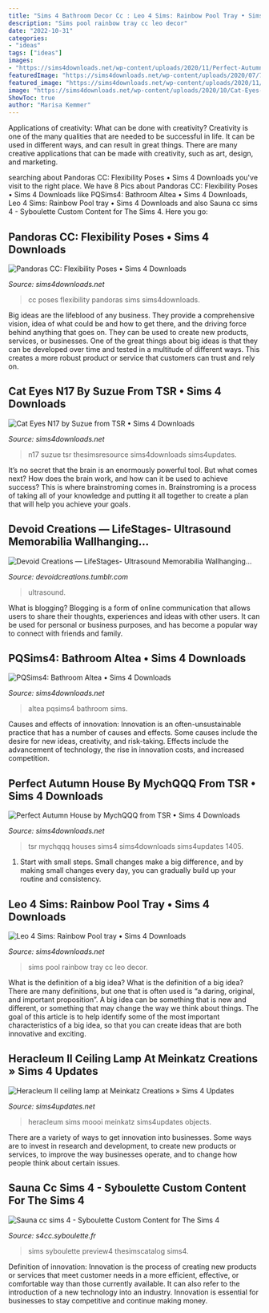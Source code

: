 ```yaml
---
title: "Sims 4 Bathroom Decor Cc : Leo 4 Sims: Rainbow Pool Tray • Sims 4 Downloads"
description: "Sims pool rainbow tray cc leo decor"
date: "2022-10-31"
categories:
- "ideas"
tags: ["ideas"]
images:
- "https://sims4downloads.net/wp-content/uploads/2020/11/Perfect-Autumn.jpg"
featuredImage: "https://sims4downloads.net/wp-content/uploads/2020/07/7119.jpg"
featured_image: "https://sims4downloads.net/wp-content/uploads/2020/11/Perfect-Autumn.jpg"
image: "https://sims4downloads.net/wp-content/uploads/2020/10/Cat-Eyes-N17.jpg"
ShowToc: true
author: "Marisa Kemmer"
---
```



Applications of creativity: What can be done with creativity?
Creativity is one of the many qualities that are needed to be successful in life. It can be used in different ways, and can result in great things. There are many creative applications that can be made with creativity, such as art, design, and marketing.

	

		
searching about Pandoras CC: Flexibility Poses • Sims 4 Downloads you've visit to the right place. We have 8 Pics about Pandoras CC: Flexibility Poses • Sims 4 Downloads like PQSims4: Bathroom Altea • Sims 4 Downloads, Leo 4 Sims: Rainbow Pool tray • Sims 4 Downloads and also Sauna cc sims 4 - Syboulette Custom Content for The Sims 4. Here you go:
		
    
## Pandoras CC: Flexibility Poses • Sims 4 Downloads

<img loading=lazy src="https://sims4downloads.net/wp-content/uploads/2018/12/929.jpg" onerror="this.onerror=null;this.src='https://tse1.mm.bing.net/th?id=OIP.e2-zTga7_hpPqv4JGreT4gHaD5&amp;pid=15.1';" alt="Pandoras CC: Flexibility Poses • Sims 4 Downloads">

_Source: sims4downloads.net_

>cc poses flexibility pandoras sims sims4downloads. 

	

Big ideas are the lifeblood of any business. They provide a comprehensive vision, idea of what could be and how to get there, and the driving force behind anything that goes on. They can be used to create new products, services, or businesses. One of the great things about big ideas is that they can be developed over time and tested in a multitude of different ways. This creates a more robust product or service that customers can trust and rely on.

    
## Cat Eyes N17 By Suzue From TSR • Sims 4 Downloads

<img loading=lazy src="https://sims4downloads.net/wp-content/uploads/2020/10/Cat-Eyes-N17.jpg" onerror="this.onerror=null;this.src='https://tse4.mm.bing.net/th?id=OIP.NByPjx7UAACoKW6UmA8FjQHaFj&amp;pid=15.1';" alt="Cat Eyes N17 by Suzue from TSR • Sims 4 Downloads">

_Source: sims4downloads.net_

>n17 suzue tsr thesimsresource sims4downloads sims4updates. 

	

It’s no secret that the brain is an enormously powerful tool. But what comes next? How does the brain work, and how can it be used to achieve success? This is where brainstroming comes in. Brainstroming is a process of taking all of your knowledge and putting it all together to create a plan that will help you achieve your goals.

    
## Devoid Creations — LifeStages- Ultrasound Memorabilia Wallhanging...

<img loading=lazy src="https://66.media.tumblr.com/f591962618e93123654fc412930bbd83/tumblr_o800muuvYh1uzdq1no2_500.png" onerror="this.onerror=null;this.src='https://tse3.mm.bing.net/th?id=OIP.ti6UdsvtXaYg43gIb9I-qgAAAA&amp;pid=15.1';" alt="Devoid Creations — LifeStages- Ultrasound Memorabilia Wallhanging...">

_Source: devoidcreations.tumblr.com_

>ultrasound. 

	

What is blogging?
Blogging is a form of online communication that allows users to share their thoughts, experiences and ideas with other users. It can be used for personal or business purposes, and has become a popular way to connect with friends and family.

    
## PQSims4: Bathroom Altea • Sims 4 Downloads

<img loading=lazy src="http://sims4downloads.net/wp-content/uploads/2016/05/1772.jpg" onerror="this.onerror=null;this.src='https://tse2.mm.bing.net/th?id=OIP.A2WayK7Pwy2oW-Ea_jl-FAHaEl&amp;pid=15.1';" alt="PQSims4: Bathroom Altea • Sims 4 Downloads">

_Source: sims4downloads.net_

>altea pqsims4 bathroom sims. 

	

Causes and effects of innovation:
Innovation is an often-unsustainable practice that has a number of causes and effects. Some causes include the desire for new ideas, creativity, and risk-taking. Effects include the advancement of technology, the rise in innovation costs, and increased competition.

    
## Perfect Autumn House By MychQQQ From TSR • Sims 4 Downloads

<img loading=lazy src="https://sims4downloads.net/wp-content/uploads/2020/11/Perfect-Autumn.jpg" onerror="this.onerror=null;this.src='https://tse2.mm.bing.net/th?id=OIP.hGyc0weB-FNpeTfQbk2RkwHaFj&amp;pid=15.1';" alt="Perfect Autumn House by MychQQQ from TSR • Sims 4 Downloads">

_Source: sims4downloads.net_

>tsr mychqqq houses sims4 sims4downloads sims4updates 1405. 

	

1. Start with small steps. Small changes make a big difference, and by making small changes every day, you can gradually build up your routine and consistency.

    
## Leo 4 Sims: Rainbow Pool Tray • Sims 4 Downloads

<img loading=lazy src="https://sims4downloads.net/wp-content/uploads/2020/07/7119.jpg" onerror="this.onerror=null;this.src='https://tse3.mm.bing.net/th?id=OIP.5RLViJoijUKlKjx4llfnDgHaEX&amp;pid=15.1';" alt="Leo 4 Sims: Rainbow Pool tray • Sims 4 Downloads">

_Source: sims4downloads.net_

>sims pool rainbow tray cc leo decor. 

	

What is the definition of a big idea?
What is the definition of a big idea? There are many definitions, but one that is often used is “a daring, original, and important proposition”. A big idea can be something that is new and different, or something that may change the way we think about things. The goal of this article is to help identify some of the most important characteristics of a big idea, so that you can create ideas that are both innovative and exciting.

    
## Heracleum II Ceiling Lamp At Meinkatz Creations » Sims 4 Updates

<img loading=lazy src="https://sims4updates.net/wp-content/uploads/2016/09/1499.jpg" onerror="this.onerror=null;this.src='https://tse1.mm.bing.net/th?id=OIP.ZVC-r-utWM6JohsTrZjHGgHaEK&amp;pid=15.1';" alt="Heracleum II ceiling lamp at Meinkatz Creations » Sims 4 Updates">

_Source: sims4updates.net_

>heracleum sims moooi meinkatz sims4updates objects. 

	

There are a variety of ways to get innovation into businesses. Some ways are to invest in research and development, to create new products or services, to improve the way businesses operate, and to change how people think about certain issues. 

    
## Sauna Cc Sims 4 - Syboulette Custom Content For The Sims 4

<img loading=lazy src="https://s4cc.syboulette.fr/wp-content/uploads/2021/06/Sauna-set-preview4.jpg" onerror="this.onerror=null;this.src='https://tse3.mm.bing.net/th?id=OIP.VR5kUgt4ZLaWUFjAaWo4-QHaFj&amp;pid=15.1';" alt="Sauna cc sims 4 - Syboulette Custom Content for The Sims 4">

_Source: s4cc.syboulette.fr_

>sims syboulette preview4 thesimscatalog sims4. 

	

Definition of innovation:
Innovation is the process of creating new products or services that meet customer needs in a more efficient, effective, or comfortable way than those currently available. It can also refer to the introduction of a new technology into an industry. Innovation is essential for businesses to stay competitive and continue making money.

